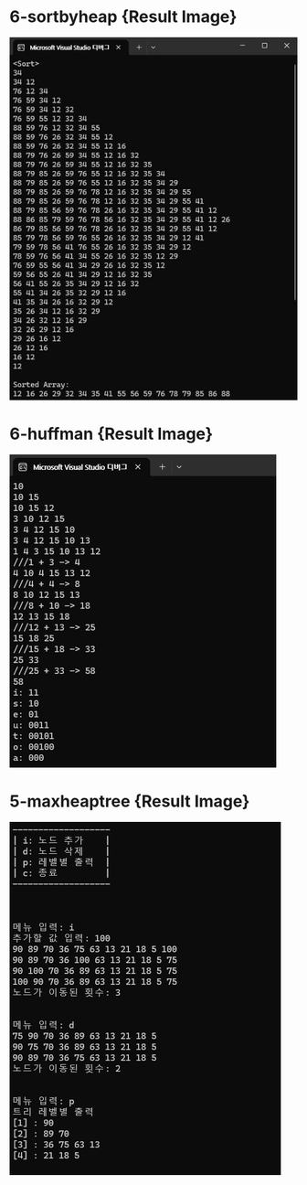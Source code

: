 #  6-sortbyheap {Result Image}
![.]( 6-sortbyheap.jpg)
# 6-huffman {Result Image}
![.](6-huffman.jpg)
# 5-maxheaptree {Result Image}
![.](5-maxheaptree.jpg)
